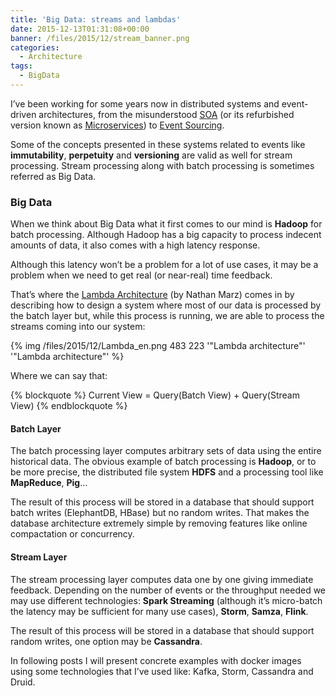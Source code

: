 ```yaml
---
title: 'Big Data: streams and lambdas'
date: 2015-12-13T01:31:08+00:00
banner: /files/2015/12/stream_banner.png
categories:
  - Architecture
tags:
  - BigData
---
```

I&#8217;ve been working for some years now in distributed systems and event-driven architectures, from the misunderstood <a href="http://www.serrate.net/tag/soa/" target="_blank">SOA</a> (or its refurbished version known as <a href="http://udidahan.com/2014/03/31/on-that-microservices-thing/" target="_blank">Microservices</a>) to <a href="http://www.serrate.net/2015/02/17/speaking-at-dotnetspain-conference/" target="_blank">Event Sourcing</a>.

Some of the concepts presented in these systems related to events like **immutability**, **perpetuity** and **versioning** are valid as well for stream processing. Stream processing along with batch processing is sometimes referred as Big Data.

### Big Data

When we think about Big Data what it first comes to our mind is **Hadoop** for batch processing. Although Hadoop has a big capacity to process indecent amounts of data, it also comes with a high latency response.

Although this latency won&#8217;t be a problem for a lot of use cases, it may be a problem when we need to get real (or near-real) time feedback.

That&#8217;s where the <a href="http://nathanmarz.com/blog/how-to-beat-the-cap-theorem.html" target="_blank">Lambda Architecture</a> (by Nathan Marz) comes in by describing how to design a system where most of our data is processed by the batch layer but, while this process is running, we are able to process the streams coming into our system:

{% img /files/2015/12/Lambda_en.png 483 223 '"Lambda architecture"' '"Lambda architecture"' %}

Where we can say that:

{% blockquote %}
Current View = Query(Batch View) + Query(Stream View)
{% endblockquote %}

#### Batch Layer
    
The batch processing layer computes arbitrary sets of data using the entire historical data. The obvious example of batch processing is **Hadoop**, or to be more precise, the distributed file system **HDFS** and a processing tool like **MapReduce**, **Pig**…
    
The result of this process will be stored in a database that should support batch writes (ElephantDB, HBase) but no random writes. That makes the database architecture extremely simple by removing features like online compactation or concurrency.
    
#### Stream Layer

The stream processing layer computes data one by one giving immediate feedback. Depending on the number of events or the throughput needed we may use different technologies: **Spark Streaming** (although it&#8217;s micro-batch the latency may be sufficient for many use cases), **Storm**, **Samza**, **Flink**.
    
The result of this process will be stored in a database that should support random writes, one option may be **Cassandra**.
 
In following posts I will present concrete examples with docker images using some technologies that I&#8217;ve used like: Kafka, Storm, Cassandra and Druid.
    